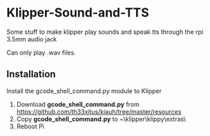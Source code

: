 # Klipper-Sound-and-TTS
Some stuff to make klipper play sounds and speak tts through the rpi 3.5mm audio jack

Can only play .wav files. 

## Installation
Install the gcode_shell_command.py module to Klipper
 1. Download **gcode_shell_command.py** from https://github.com/th33xitus/kiauh/tree/master/resources
 2. Copy **gcode_shell_command.py** to ~\klipper\klippy\extras\
 3. Reboot Pi


